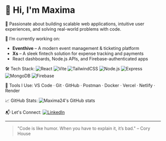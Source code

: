 # 👋 Hi, I'm Maxima

🎯 Passionate about building scalable web applications, intuitive user experiences, and solving real-world problems with code.

💼 I’m currently working on:
- **Eventhive** – A modern event management & ticketing platform
- **Xs** – A sleek fintech solution for expense tracking and payments
- React dashboards, Node.js APIs, and Firebase-authenticated apps

🛠 Tech Stack:
![React](https://img.shields.io/badge/-React-61DAFB?logo=react&logoColor=white&style=flat)
![Vite](https://img.shields.io/badge/-Vite-646CFF?logo=vite&logoColor=white&style=flat)
![TailwindCSS](https://img.shields.io/badge/-TailwindCSS-38B2AC?logo=tailwind-css&logoColor=white&style=flat)
![Node.js](https://img.shields.io/badge/-Node.js-339933?logo=node.js&logoColor=white&style=flat)
![Express](https://img.shields.io/badge/-Express-000000?logo=express&logoColor=white&style=flat)
![MongoDB](https://img.shields.io/badge/-MongoDB-47A248?logo=mongodb&logoColor=white&style=flat)
![Firebase](https://img.shields.io/badge/-Firebase-FFCA28?logo=firebase&logoColor=white&style=flat)

🚀 Tools I Use:
VS Code · Git · GitHub · Postman · Docker · Vercel · Netlify · Render

📈 GitHub Stats:
![Maxima24's GitHub stats](https://github-readme-stats.vercel.app/api?username=Maxima24&show_icons=true&theme=radical)

📬 Let's Connect:
[![LinkedIn](https://img.shields.io/badge/-LinkedIn-0077B5?logo=linkedin&logoColor=white&style=flat)](https://linkedin.com/in/faith-popoola)


---

> "Code is like humor. When you have to explain it, it’s bad." – Cory House

